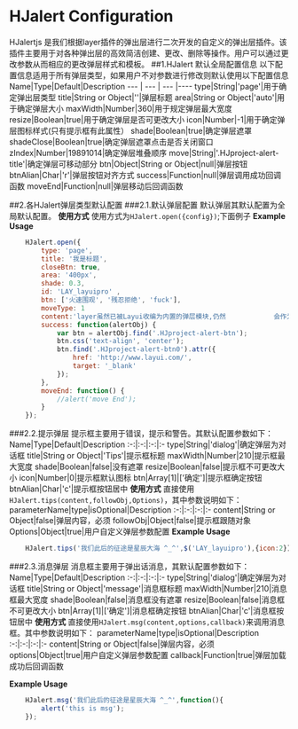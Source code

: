 # HJalert Configuration


HJalertjs 是我们根据layer插件的弹出层进行二次开发的自定义的弹出层插件。该插件主要用于对各种弹出层的高效简洁创建、更改、删除等操作。用户可以通过更改参数从而相应的更改弹层样式和模板。
##1.HJalert 默认全局配置信息
以下配置信息适用于所有弹层类型，如果用户不对参数进行修改则默认使用以下配置信息
Name|Type|Default|Description
--- | --- | --- |----
type|String|'page'|用于确定弹出层类型
title|String or Object|''|弹层标题
area|String or Object|'auto'|用于确定弹层大小
maxWidth|Number|360|用于规定弹层最大宽度
resize|Boolean|true|用于确定弹层是否可更改大小
icon|Number|-1|用于确定弹层图标样式(只有提示框有此属性）
shade|Boolean|true|确定弹层遮罩
shadeClose|Boolean|true|确定弹层遮罩点击是否关闭窗口
zIndex|Number|19891014|确定弹层堆叠顺序
move|String|'.HJproject-alert-title'|确定弹层可移动部分
btn|Object|String or Object|null|弹层按钮
btnAlian|Char|'r'|弹层按钮对齐方式
success|Function|null|弹层调用成功回调函数
moveEnd|Function|null|弹层移动后回调函数


##2.各HJalert弹层类型默认配置
###2.1.默认弹层配置
默认弹层其默认配置为全局默认配置。
**使用方式**
使用方式为`HJalert.open({config})`;下面例子
**Example Usage**
```javascript
    HJalert.open({
        type: 'page',
        title: '我是标题',
        closeBtn: true,
        area: '400px',
        shade: 0.3,
        id: 'LAY_layuipro' ,
        btn: ['火速围观', '残忍拒绝', 'fuck'],
        moveType: 1 
        content:'layer虽然已被Layui收编为内置的弹层模块,仍然            会作为一个独立组件全力维护、升级。',
        success: function(alertObj) {
            var btn = alertObj.find('.HJproject-alert-btn');
            btn.css('text-align', 'center');
            btn.find('.HJproject-alert-btn0').attr({
                href: 'http://www.layui.com/',
                target: '_blank'
            });
        },
        moveEnd: function() {
            //alert('move End');
        }
    });
```
###2.2.提示弹层
  提示框主要用于错误，提示和警告。其默认配置参数如下：
  Name|Type|Default|Description
  :-:|:-:|:-:|:-
  type|String|'dialog'|确定弹层为对话框
  title|String or Object|'Tips'|提示框标题
  maxWidth|Number|210|提示框最大宽度
  shade|Boolean|false|没有遮罩
  resize|Boolean|false|提示框不可更改大小
  icon|Number|0|提示框默认图标
  btn|Array[1]|['确定']|提示框确定按钮
  btnAlian|Char|'c'|提示框按钮居中
  **使用方式**
  直接使用`HJalert.tips(content,followObj,Options)`，其中参数说明如下：
parameterName|type|isOptional|Description
  :-:|:-:|:-:|:-
  content|String or Object|false|弹层内容，必须
  followObj|Object|false|提示框跟随对象
  Options|Object|true|用户自定义弹层参数配置
  **Example Usage**
```javascript
    HJalert.tips('我们此后的征途是星辰大海 ^_^',$('LAY_layuipro'),{icon:2});
```
  
###2.3.消息弹层
消息框主要用于弹出话消息，其默认配置参数如下：
  Name|Type|Default|Description
  :-:|:-:|:-:|:-
  type|String|'dialog'|确定弹层为对话框
  title|String or Object|'message'|消息框标题
  maxWidth|Number|210|消息框最大宽度
  shade|Boolean|false|消息框没有遮罩
  resize|Boolean|false|消息框不可更改大小
  btn|Array[1]|['确定']|消息框确定按钮
  btnAlian|Char|'c'|消息框按钮居中
  **使用方式**
  直接使用`HJalert.msg(content,options,callback)`来调用消息框。其中参数说明如下：
  parameterName|type|isOptional|Description
  :-:|:-:|:-:|:-
  content|String or Object|false|弹层内容，必须
  options|Object|true|用户自定义弹层参数配置
  callback|Function|true|弹层加载成功后回调函数
  
  **Example Usage**
```javascript
    HJalert.msg('我们此后的征途是星辰大海 ^_^',function(){
    	alert('this is msg');
    });
```




